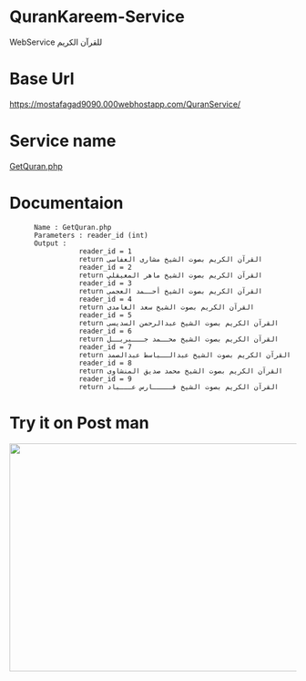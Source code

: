# QuranKareem-Service
WebService للقرآن الكريم

# Base Url

https://mostafagad9090.000webhostapp.com/QuranService/

# Service name 
   
   [GetQuran.php]()
   
# Documentaion
          Name : GetQuran.php 
          Parameters : reader_id (int)
          Output :  
                     reader_id = 1 
                     return القرآن الكريم بصوت الشيخ مشارى العفاسى
                     reader_id = 2 
                     return القرآن الكريم بصوت الشيخ ماهر المعيقلي
                     reader_id = 3 
                     return القرآن الكريم بصوت الشيخ أحــمد العجمى
                     reader_id = 4 
                     return القرآن الكريم بصوت الشيخ سعد الغامدى
                     reader_id = 5 
                     return القرآن الكريم بصوت الشيخ عبدالرحمن السديسى
                     reader_id = 6 
                     return القرآن الكريم بصوت الشيخ محــمد جـــبريــل
                     reader_id = 7 
                     return القرآن الكريم بصوت الشيخ عبدالــباسط عبدالصمد
                     reader_id = 8 
                     return القرآن الكريم بصوت الشيخ محمد صديق المنشاوى
                     reader_id = 9 
                     return القرآن الكريم بصوت الشيخ فـــــارس عـــباد
                     
# Try it on Post man

<img src="https://user-images.githubusercontent.com/25991597/55321816-dfdc2280-547a-11e9-8bfb-0072a1ac7099.PNG" width="700" height="400" />

